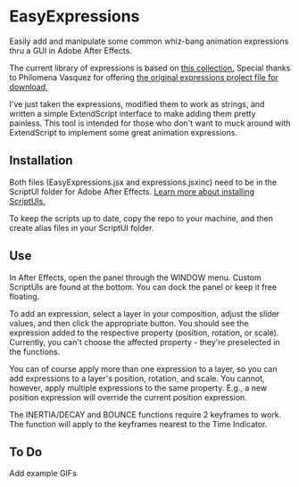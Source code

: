 # EasyExpressions

Easily add and manipulate some common whiz-bang animation expressions thru a GUI in Adobe After Effects.

The current library of expressions is based on [this collection.](https://www.youtube.com/watch?v=u4aN7qSWw6Y) Special thanks to Philomena Vasquez for offering [the original expressions project file for download.](https://dl.dropboxusercontent.com/u/10420220/Blog/Expressions.zip)

I've just taken the expressions, modified them to work as strings, and written a simple ExtendScript interface to make adding them pretty painless. This tool is intended for those who don't want to muck around with ExtendScript to implement some great animation expressions.

## Installation

Both files (EasyExpressions.jsx and expressions.jsxinc) need to be in the ScriptUI folder for Adobe After Effects. [Learn more about installing ScriptUIs.](https://helpx.adobe.com/after-effects/using/scripts.html)

To keep the scripts up to date, copy the repo to your machine, and then create alias files in your ScriptUI folder.

## Use

In After Effects, open the panel through the WINDOW menu. Custom ScriptUIs are found at the bottom. You can dock the panel or keep it free floating.

To add an expression, select a layer in your composition, adjust the slider values, and then click the appropriate button. You should see the expression added to the respective property (position, rotation, or scale). Currently, you can't choose the affected property - they're preselected in the functions.

You can of course apply more than one expression to a layer, so you can add expressions to a layer's position, rotation, and scale. You cannot, however, apply multiple expressions to the same property. E.g., a new position expression will override the current position expression.

The INERTIA/DECAY and BOUNCE functions require 2 keyframes to work. The function will apply to the keyframes nearest to the Time Indicator.

## To Do

Add example GIFs
